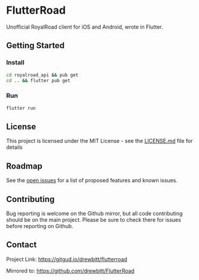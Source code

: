 # FlutterRoad

Unofficial RoyalRoad client for iOS and Android, wrote in Flutter.

## Getting Started

### Install

```bash
cd royalroad_api && pub get
cd .. && flutter pub get
```

### Run

```bash
flutter run
```

## License

This project is licensed under the MIT License - see the [LICENSE.md](LICENSE.md)  file for details

## Roadmap

See the [open issues](https://gitgud.io/drewbitt/flutterroad/issues) for a list of proposed features and known issues.

## Contributing

Bug reporting is welcome on the Github mirror, but all code contributing should be on the main project. Please be sure to check there for issues before reporting on Github.

## Contact

Project Link: https://gitgud.io/drewbitt/flutterroad

Mirrored to: https://github.com/drewbitt/FlutterRoad
